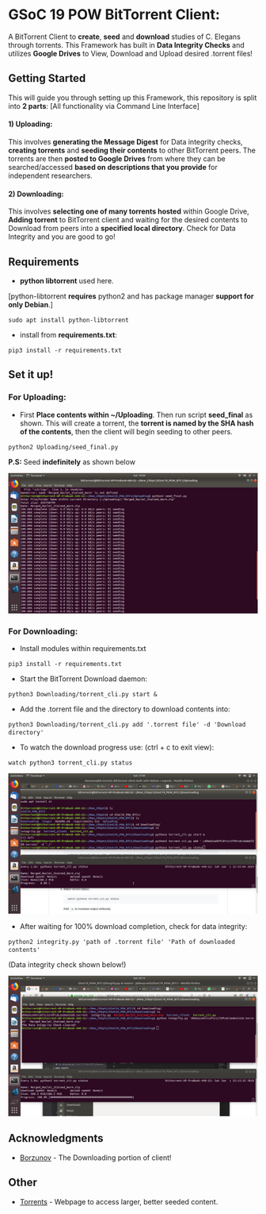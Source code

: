 # GSoC 19 POW BitTorrent Client:

A BitTorrent Client to **create**, **seed** and **download** studies of C. Elegans through torrents. This Framework has built in **Data Integrity Checks** and utilizes **Google Drives** to View, Download and Upload desired .torrent files!

## Getting Started

This will guide you through setting up this Framework, this repository is split into **2 parts**: [All functionality via Command Line Interface]

#### 1) Uploading:
This involves **generating the Message Digest** for Data integrity checks, **creating torrents** and **seeding their contents** to other BitTorrent peers. The torrents are then **posted to Google Drives** from where they can be searched/accessed **based on descriptions that you provide** for independent researchers.

#### 2) Downloading:
This involves **selecting one of many torrents hosted** within Google Drive, **Adding torrent** to BitTorrent client and waiting for the desired contents to Download from peers into a **specified local directory**. Check for Data Integrity and you are good to go!  


## Requirements

- **python libtorrent** used here.

[python-libtorrent **requires** python2 and has package manager **support for only Debian**.]
```
sudo apt install python-libtorrent
```
- install from **requirements.txt**:
```
pip3 install -r requirements.txt 

```

## Set it up!

### For Uploading:

- First **Place contents within ~/Uploading**. Then run script **seed_final** as shown. This will create a torrent, the **torrent is named by the SHA hash of the contents**, then the client will begin seeding to other peers.
```
python2 Uploading/seed_final.py
```
**P.S:** Seed **indefinitely** as shown below

![](images/seeding12.png)


### For Downloading:
- Install modules within requirements.txt
```
pip3 install -r requirements.txt 

```
- Start the BitTorrent Download daemon:

```
python3 Downloading/torrent_cli.py start &
```

- Add the .torrent file and the directory to download contents into:

```
python3 Downloading/torrent_cli.py add '.torrent file' -d 'Download directory'
```
- To watch the download progress use: (ctrl + c to exit view):
```
watch python3 torrent_cli.py status
```

![](images/downloading.png)

- After waiting for 100% download completion, check for data integrity:
```
python2 integrity.py 'path of .torrent file' 'Path of downloaded contents'
```
(Data integrity check shown below!)

![](images/done.png)



## Acknowledgments

* [Borzunov](https://github.com/borzunov/bit-torrent) - The Downloading portion of client! 

## Other


* [Torrents](https://eztv.io/) - Webpage to access larger, better seeded content.

